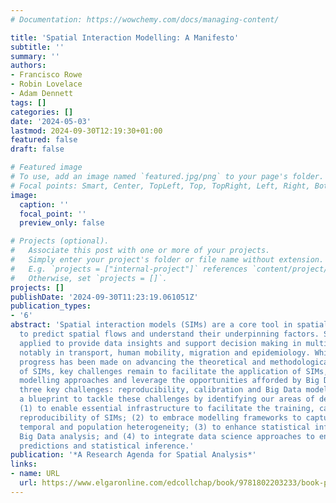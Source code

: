 ```yaml
---
# Documentation: https://wowchemy.com/docs/managing-content/

title: 'Spatial Interaction Modelling: A Manifesto'
subtitle: ''
summary: ''
authors:
- Francisco Rowe
- Robin Lovelace
- Adam Dennett
tags: []
categories: []
date: '2024-05-03'
lastmod: 2024-09-30T12:19:30+01:00
featured: false
draft: false

# Featured image
# To use, add an image named `featured.jpg/png` to your page's folder.
# Focal points: Smart, Center, TopLeft, Top, TopRight, Left, Right, BottomLeft, Bottom, BottomRight.
image:
  caption: ''
  focal_point: ''
  preview_only: false

# Projects (optional).
#   Associate this post with one or more of your projects.
#   Simply enter your project's folder or file name without extension.
#   E.g. `projects = ["internal-project"]` references `content/project/deep-learning/index.md`.
#   Otherwise, set `projects = []`.
projects: []
publishDate: '2024-09-30T11:23:19.061051Z'
publication_types:
- '6'
abstract: 'Spatial interaction models (SIMs) are a core tool in spatial data modelling
  to predict spatial flows and understand their underpinning factors. SIMs have been
  applied to provide data insights and support decision making in multiple settings,
  notably in transport, human mobility, migration and epidemiology. While considerable
  progress has been made on advancing the theoretical and methodological underpinnings
  of SIMs, key challenges remain to facilitate the application of SIMs, extend existing
  modelling approaches and leverage the opportunities afforded by Big Data. We identify
  three key challenges: reproducibility, calibration and Big Data modelling. We propose
  a blueprint to tackle these challenges by identifying our areas of development:
  (1) to enable essential infrastructure to facilitate the training, calibration and
  reproducibility of SIMs; (2) to embrace modelling frameworks to capture spatial,
  temporal and population heterogeneity; (3) to enhance statistical inference to accommodate
  Big Data analysis; and (4) to integrate data science approaches to enhance SIM-generated
  predictions and statistical inference.'
publication: '*A Research Agenda for Spatial Analysis*'
links:
- name: URL
  url: https://www.elgaronline.com/edcollchap/book/9781802203233/book-part-9781802203233-19.xml
---
```


